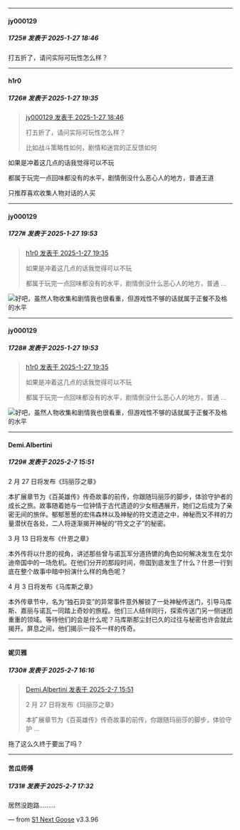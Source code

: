 ﻿
*****

####  jy000129  
##### 1725#       发表于 2025-1-27 18:46

打五折了，请问实际可玩性怎么样？


*****

####  h1r0  
##### 1726#       发表于 2025-1-27 19:35

<blockquote><a href="httphttps://bbs.saraba1st.com/2b/forum.php?mod=redirect&amp;goto=findpost&amp;pid=67289876&amp;ptid=1951168" target="_blank">jy000129 发表于 2025-1-27 18:46</a>

打五折了，请问实际可玩性怎么样？

比如战斗策略性如何，剧情和迷宫的正反馈如何</blockquote>
如果是冲着这几点的话我觉得可以不玩

都属于玩完一点回味都没有的水平，剧情倒没什么恶心人的地方，普通王道

只推荐喜欢收集人物对话的人买


*****

####  jy000129  
##### 1727#       发表于 2025-1-27 19:53

<blockquote><a href="httphttps://bbs.saraba1st.com/2b/forum.php?mod=redirect&amp;goto=findpost&amp;pid=67290201&amp;ptid=1951168" target="_blank">h1r0 发表于 2025-1-27 19:35</a>

如果是冲着这几点的话我觉得可以不玩

都属于玩完一点回味都没有的水平，剧情倒没什么恶心人的地方，普通 ...</blockquote>
<img src="https://static.saraba1st.com/image/smiley/face2017/018.png" referrerpolicy="no-referrer">好吧，虽然人物收集和剧情我也很看重，但游戏性不够的话就属于正餐不及格的水平

*****

####  jy000129  
##### 1728#       发表于 2025-1-27 19:53

<blockquote><a href="httphttps://bbs.saraba1st.com/2b/forum.php?mod=redirect&amp;goto=findpost&amp;pid=67290201&amp;ptid=1951168" target="_blank">h1r0 发表于 2025-1-27 19:35</a>

如果是冲着这几点的话我觉得可以不玩

都属于玩完一点回味都没有的水平，剧情倒没什么恶心人的地方，普通 ...</blockquote>
<img src="https://static.saraba1st.com/image/smiley/face2017/018.png" referrerpolicy="no-referrer">好吧，虽然人物收集和剧情我也很看重，但游戏性不够的话就属于正餐不及格的水平

*****

####  Demi.Albertini  
##### 1729#       发表于 2025-2-7 15:51

2 月 27 日将发布《玛丽莎之章》

本扩展章节为《百英雄传》传奇故事的前传，你跟随玛丽莎的脚步，体验守护者的成长之旅。故事随着她与一位钟情于古代遗迹的少女相遇展开，她们之后成为了亲密无间的旅伴。郁郁葱葱的宏伟森林以及神秘的符文遗迹之中，神秘而又不祥的力量潜伏在各处，二人将逐渐揭开神秘的“符文之子”的秘密。

3 月 13 日将发布《什恩之章》

本外传将以什恩的视角，讲述那些曾与诺瓦军分道扬镳的角色如何解决发生在戈尔迪帝国中的一场危机。在他们分开的那段时间，帝国到底发生了什么？什恩一行到底在整个故事中暗中扮演什么样的角色呢？

4 月 3 日将发布《马库斯之章》

本外传章节中，名为“独石异变”的异常事件意外解锁了一处神秘传送门，引导马库斯、嘉丽与诺瓦一同踏上奇妙的旅程。他们三人结伴同行，探索传送门另一侧谜团重重的领域。等待他们的会是什么呢？马库斯那尘封已久的过往与秘密也许会就此揭开。屏息之间，他们揭示一段不一样的传奇。


*****

####  妮贝雅  
##### 1730#       发表于 2025-2-7 16:16

<blockquote><a href="httphttps://bbs.saraba1st.com/2b/forum.php?mod=redirect&amp;goto=findpost&amp;pid=67368649&amp;ptid=1951168" target="_blank">Demi.Albertini 发表于 2025-2-7 15:51</a>

2 月 27 日将发布《玛丽莎之章》

本扩展章节为《百英雄传》传奇故事的前传，你跟随玛丽莎的脚步，体验守护 ...</blockquote>
拖了这么久终于要出了吗？

*****

####  苦瓜师傅  
##### 1731#       发表于 2025-2-7 17:32

居然没跑路………

— from [S1 Next Goose](https://www.pgyer.com/GcUxKd4w) v3.3.96

